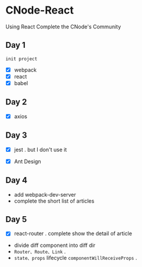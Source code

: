 # CNode-React
Using React Complete the CNode's Community

## Day 1 

    init project 

- [x] webpack
- [x] react
- [x] babel

## Day 2 

- [x] axios 

## Day 3
- [x] jest . but I don't use it 

- [x] Ant Design


## Day 4

* add webpack-dev-server 
* complete the short list of articles

## Day 5

- [x] react-router . complete  show the detail of article

* divide diff component into diff dir
* `Router、Route、Link` .
* `state、props` lifecycle `componentWillReceiveProps` .

